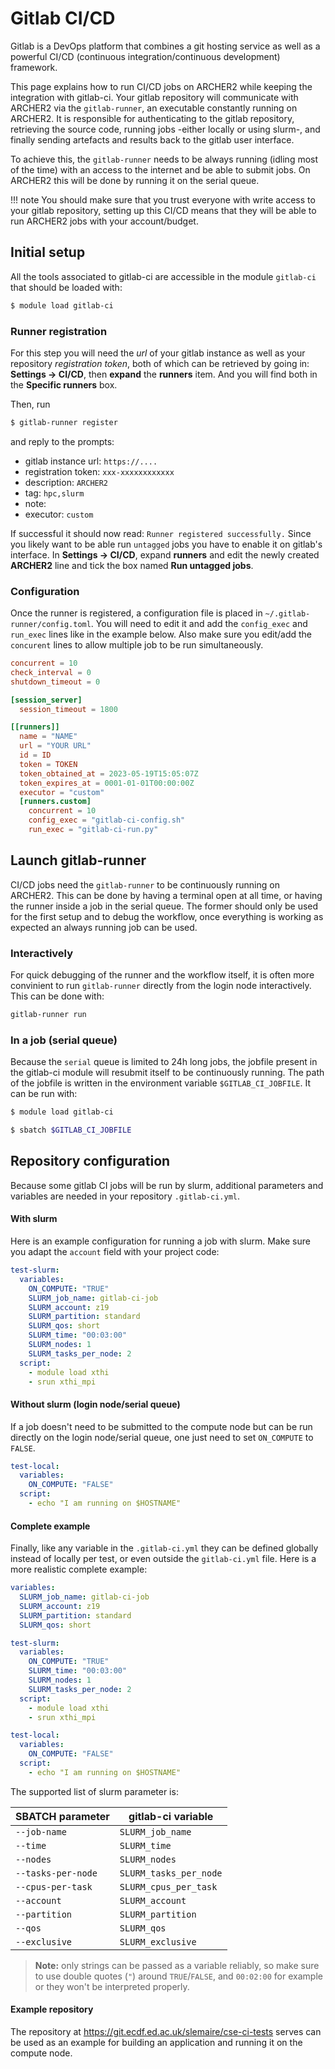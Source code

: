 # Gitlab CI/CD

Gitlab is a DevOps platform that combines a git hosting service as well as a powerful CI/CD (continuous integration/continuous development) framework. 

This page explains how to run CI/CD jobs on ARCHER2 while keeping the integration with gitlab-ci. Your gitlab repository will communicate with ARCHER2 via the `gitlab-runner`, an executable constantly running on ARCHER2. It is responsible for authenticating to the gitlab repository, retrieving the source code, running jobs -either locally or using slurm-, and finally sending artefacts and results back to the gitlab user interface.

To achieve this, the `gitlab-runner` needs to be always running (idling most of the time) with an access to the internet and be able to submit jobs. On ARCHER2 this will be done by running it on the serial queue.

!!! note 
    You should make sure that you trust everyone with write access to your gitlab repository, setting up this CI/CD means that they will be able to run ARCHER2 jobs with your account/budget.

## Initial setup

All the tools associated to gitlab-ci are accessible in the module `gitlab-ci` that should be loaded with:

```sh
$ module load gitlab-ci
```

### Runner registration
For this step you will need the *url* of your gitlab instance as well as your repository *registration token*, both of which can be retrieved by going in:
**Settings -> CI/CD**, then **expand** the **runners** item. And you will find both in the **Specific runners** box.

Then, run
```sh
$ gitlab-runner register
```

and reply to the prompts:
- gitlab instance url: `https://....`
- registration token: `xxx-xxxxxxxxxxxx`
- description: `ARCHER2`
- tag: `hpc,slurm`
- note: ` `
- executor: `custom`

If successful it should now read: `Runner registered successfully.` 
Since you likely want to be able run `untagged` jobs you have to enable it on gitlab's interface. In **Settings -> CI/CD**, expand **runners** and edit the newly created **ARCHER2** line and tick the box named **Run untagged jobs**.

### Configuration

Once the runner is registered, a configuration file is placed in `~/.gitlab-runner/config.toml`. You will need to edit it and add the `config_exec` and `run_exec` lines like in the example below. Also make sure you edit/add the `concurent` lines to allow multiple job to be run simultaneously.

```toml
concurrent = 10
check_interval = 0
shutdown_timeout = 0

[session_server]
  session_timeout = 1800

[[runners]]
  name = "NAME"
  url = "YOUR URL"
  id = ID
  token = TOKEN
  token_obtained_at = 2023-05-19T15:05:07Z
  token_expires_at = 0001-01-01T00:00:00Z
  executor = "custom"
  [runners.custom]
    concurrent = 10
    config_exec = "gitlab-ci-config.sh"
    run_exec = "gitlab-ci-run.py"
```



## Launch gitlab-runner

CI/CD jobs need the `gitlab-runner` to be continuously running on ARCHER2. This can be done by having a terminal open at all time, or having the runner inside a job in the serial queue. The former should only be used for the first setup and to debug the workflow, once everything is working as expected an always running job can be used.

### Interactively
For quick debugging of the runner and the workflow itself, it is often more convinient to run `gitlab-runner` directly from the login node interactively. This can be done with:
```sh
gitlab-runner run
```

### In a job (serial queue)

Because the `serial` queue is limited to 24h long jobs, the jobfile present in the gitlab-ci module will resubmit itself to be continuously running. The path of the jobfile is written in the environment variable `$GITLAB_CI_JOBFILE`. It can be run with:

```sh
$ module load gitlab-ci

$ sbatch $GITLAB_CI_JOBFILE
```


## Repository configuration

Because some gitlab CI jobs will be run by slurm, additional parameters and variables are needed in your repository `.gitlab-ci.yml`.

#### With slurm
Here is an example configuration for running a job with slurm. Make sure you adapt the `account` field with your project code:
```yaml
test-slurm:
  variables:
    ON_COMPUTE: "TRUE"
    SLURM_job_name: gitlab-ci-job
    SLURM_account: z19
    SLURM_partition: standard
    SLURM_qos: short
    SLURM_time: "00:03:00"
    SLURM_nodes: 1
    SLURM_tasks_per_node: 2
  script:
    - module load xthi
    - srun xthi_mpi
```

#### Without slurm (login node/serial queue)
If a job doesn't need to be submitted to the compute node but can be run directly on the login node/serial queue, one just need to set `ON_COMPUTE` to `FALSE`.

```yaml
test-local:
  variables:
    ON_COMPUTE: "FALSE"
  script:
    - echo "I am running on $HOSTNAME"
```

#### Complete example
Finally, like any variable in the `.gitlab-ci.yml` they can be defined globally instead of locally per test, or even outside the `gitlab-ci.yml` file. Here is a more realistic complete example: 

```yaml
variables:
  SLURM_job_name: gitlab-ci-job
  SLURM_account: z19
  SLURM_partition: standard
  SLURM_qos: short

test-slurm:
  variables:
    ON_COMPUTE: "TRUE"
    SLURM_time: "00:03:00"
    SLURM_nodes: 1
    SLURM_tasks_per_node: 2
  script:
    - module load xthi
    - srun xthi_mpi

test-local:
  variables:
    ON_COMPUTE: "FALSE"
  script:
    - echo "I am running on $HOSTNAME"
```

The supported list of slurm parameter is:

| SBATCH parameter    | gitlab-ci variable    |
|---------------------|-----------------------|
| `--job-name`        | `SLURM_job_name`      |
| `--time`            | `SLURM_time`          |
| `--nodes`           | `SLURM_nodes`         |
| `--tasks-per-node`  | `SLURM_tasks_per_node`|
| `--cpus-per-task`   | `SLURM_cpus_per_task` |
| `--account`         | `SLURM_account`       |
| `--partition`       | `SLURM_partition`     |
| `--qos`             | `SLURM_qos`           |
| `--exclusive`       | `SLURM_exclusive`     |

> **Note:** only strings can be passed as a variable reliably, so make sure to use double quotes (`"`) around `TRUE`/`FALSE`, and `00:02:00` for example or they won't be interpreted properly.


#### Example repository
The repository at https://git.ecdf.ed.ac.uk/slemaire/cse-ci-tests serves can be used as an example for building an application and running it on the compute node.


